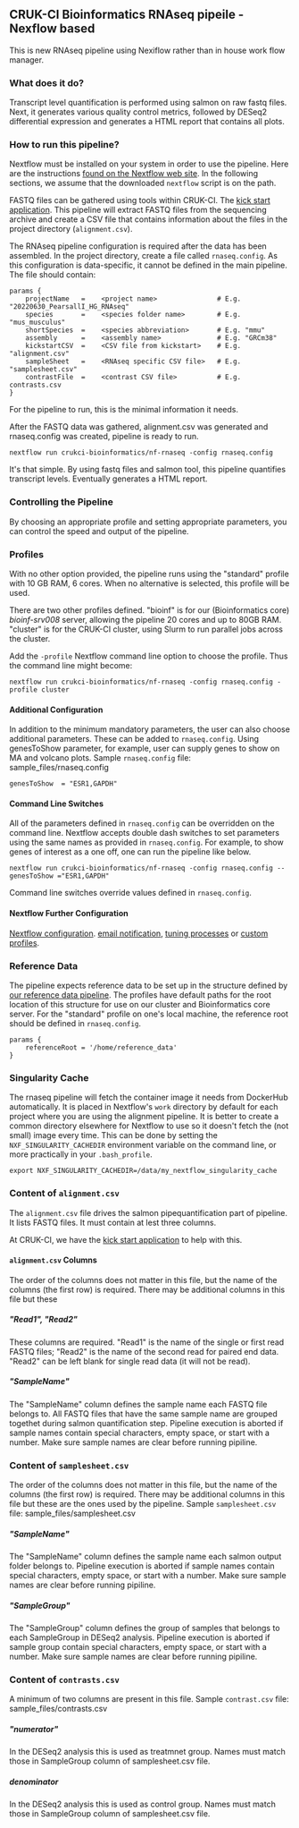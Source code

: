 ##  CRUK-CI Bioinformatics RNAseq pipeile - Nexflow based
This is new RNAseq pipeline using Nexiflow rather than in house work flow manager.
### What does it do?
Transcript level quantification is performed using salmon on raw fastq files. Next, it generates various quality control metrics, followed by DESeq2 differential expression and generates a HTML report that contains all plots.

### How to run this pipeline?

Nextflow must be installed on your system in order to use the pipeline. Here are the instructions [found on the Nextflow web site](https://www.nextflow.io/docs/latest/getstarted.html#installation).
In the following sections, we assume that the downloaded `nextflow` script is on the path.

FASTQ files can be gathered using tools within CRUK-CI. The
[kick start application](https://internal-bioinformatics.cruk.cam.ac.uk/docs/nf-kickstart).
This pipeline will extract FASTQ files from the sequencing archive and create a CSV file that contains information about the files in the project directory (`alignment.csv`). 

The RNAseq pipeline configuration is required after the data has been assembled.
In the project directory, create a file called `rnaseq.config`. As this configuration is data-specific, it cannot be defined in the main pipeline. The file should contain:

```
params {
    projectName   =    <project name>               # E.g. "20220630_PearsallI_HG_RNAseq"
    species       =    <species folder name>        # E.g. "mus_musculus"
    shortSpecies  =    <species abbreviation>       # E.g. "mmu"
    assembly      =    <assembly name>              # E.g. "GRCm38"
    kickstartCSV  =    <CSV file from kickstart>    # E.g. "alignment.csv"
    sampleSheet   =    <RNAseq specific CSV file>   # E.g. "samplesheet.csv"
    contrastFile  =    <contrast CSV file>          # E.g. contrasts.csv
}
```
For the pipeline to run, this is the minimal information it needs.

After the FASTQ data was gathered, alignment.csv was generated and rnaseq.config was created, pipeline is ready to run.


```
nextflow run crukci-bioinformatics/nf-rnaseq -config rnaseq.config
```
It's that simple. By using fastq files and salmon tool, this pipeline quantifies transcript levels. Eventually generates a HTML report. 

### Controlling the Pipeline 

By choosing an appropriate profile and setting appropriate parameters, you can control the speed and output of the pipeline.

### Profiles

With no other option provided, the pipeline runs using the "standard" profile with 10 GB RAM, 6 cores. When no alternative is selected, this profile will be used.

There are two other profiles defined. "bioinf" is for our (Bioinformatics core)
_bioinf-srv008_ server, allowing the pipeline 20 cores and up to 80GB RAM. "cluster" is
for the CRUK-CI cluster, using Slurm to run parallel jobs across the cluster.

Add the `-profile` Nextflow command line option to choose the profile. Thus the command
line might become:

```
nextflow run crukci-bioinformatics/nf-rnaseq -config rnaseq.config -profile cluster
```

#### Additional Configuration

In addition to the minimum mandatory parameters, the user can also choose additional parameters. These can be added to `rnaseq.config`. Using genesToShow parameter, for example, user can supply genes to show on MA and volcano plots. Sample `rnaseq.config` file: sample_files/rnaseq.config

```
genesToShow  = "ESR1,GAPDH"
```

#### Command Line Switches

All of the parameters defined in `rnaseq.config` can be overridden on the command
line. Nextflow accepts double dash switches to set parameters using the same names as
provided in `rnaseq.config`. For example, to show genes of interest as a one off, one can run the pipeline like below.

```
nextflow run crukci-bioinformatics/nf-rnaseq -config rnaseq.config --genesToShow ="ESR1,GAPDH"
```

Command line switches override values defined in `rnaseq.config`.


#### Nextflow Further Configuration

[Nextflow configuration](https://www.nextflow.io/docs/latest/config.html).
[email notification](https://www.nextflow.io/docs/latest/config.html#scope-mail),
[tuning processes](https://www.nextflow.io/docs/latest/config.html#scope-process) or
[custom profiles](https://www.nextflow.io/docs/latest/config.html#config-profiles).

### Reference Data

The pipeline expects reference data to be set up in the structure defined by
[our reference data pipeline](https://internal-bioinformatics.cruk.cam.ac.uk/docs/referencegenomes/main.html).
The profiles have default paths for the root location of this structure for use on our
cluster and Bioinformatics core server. For the "standard" profile on one's local
machine, the reference root should be defined in `rnaseq.config`.

```
params {
    referenceRoot = '/home/reference_data'
}
```

### Singularity Cache

The rnaseq pipeline will fetch the container image it needs from DockerHub automatically.
It is placed in Nextflow's `work` directory by default for each project where you are using
the alignment pipeline. It is better to create a common directory elsewhere for Nextflow to
use so it doesn't fetch the (not small) image every time. This can be done by setting the
`NXF_SINGULARITY_CACHEDIR` environment variable on the command line, or more practically
in your `.bash_profile`.

```
export NXF_SINGULARITY_CACHEDIR=/data/my_nextflow_singularity_cache
```

### Content of `alignment.csv`

The `alignment.csv` file drives the salmon pipequantification part of pipeline. It lists FASTQ files. It must contain at lest three columns.

At CRUK-CI, we have the
[kick start application](https://internal-bioinformatics.cruk.cam.ac.uk/docs/nf-kickstart)
to help with this.

#### `alignment.csv` Columns

The order of the columns does not matter in this file, but the name of the columns
(the first row) is required. There may be additional columns in this file but these

##### "Read1", "Read2"

These columns are required. "Read1" is the name of the single or first read FASTQ files;
"Read2" is the name of the second read for paired end data. "Read2" can be left blank
for single read data (it will not be read).

##### "SampleName"

The "SampleName" column defines the sample name each FASTQ file belongs to. All FASTQ files
that have the same sample name are grouped togethet during salmon quantification step. Pipeline 
execution is aborted if sample names contain special characters, empty space, or start with a number. Make sure sample names are clear before running pipiline.

### Content of `samplesheet.csv`

The order of the columns does not matter in this file, but the name of the columns
(the first row) is required. There may be additional columns in this file but these
are the ones used by the pipeline. Sample `samplesheet.csv` file: sample_files/samplesheet.csv

##### "SampleName"

The "SampleName" column defines the sample name each salmon output folder belongs to. Pipeline 
execution is aborted if sample names contain special characters, empty space, or start with a number. Make sure sample names are clear before running pipiline.

##### "SampleGroup"

The "SampleGroup" column defines the group of samples that belongs to each SampleGroup in DESeq2 analysis. Pipeline execution is aborted if sample group contain special characters, empty space, or start with a number. Make sure sample names are clear before running pipiline.

### Content of `contrasts.csv`

A minimum of two columns are present in this file. Sample `contrast.csv` file: sample_files/contrasts.csv
##### "numerator"
In the DESeq2 analysis this is used as treatmnet group. Names must match those in SampleGroup column of samplesheet.csv file.

##### denominator

In the DESeq2 analysis this is used as control group. Names must match those in SampleGroup column of samplesheet.csv file.












